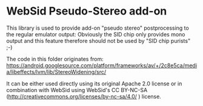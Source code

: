 # WebSid Pseudo-Stereo add-on

This library is used to provide add-on "pseudo stereo" postprocessing to the regular emulator output: Obviously 
the SID chip only provides mono output and this feature therefore should not be used by "SID chip purists" ;-)


The code in this folder originates from:
https://android.googlesource.com/platform/frameworks/av/+/2c8e5ca/media/libeffects/lvm/lib/StereoWidening/src/

It can be either used directly using its original Apache 2.0 license or in combination with WebSid using 
WebSid's CC BY-NC-SA (http://creativecommons.org/licenses/by-nc-sa/4.0/ ) license.

